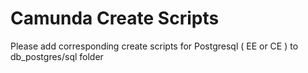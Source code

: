 # Camunda Create Scripts
Please add corresponding create scripts for Postgresql ( EE or CE ) to db_postgres/sql folder